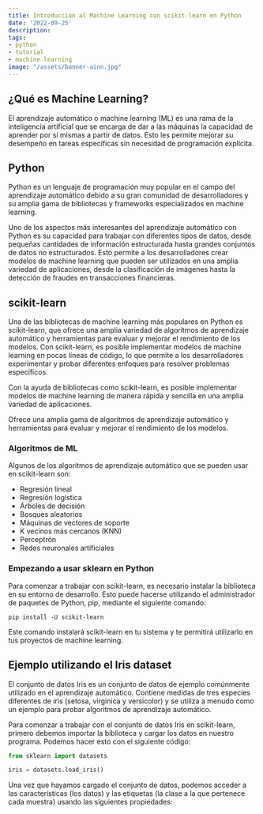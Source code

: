 ```yaml
---
title: Introducción al Machine Learning con scikit-learn en Python
date: '2022-09-25'
description: 
tags:
- python
- tutorial
- machine learning
image: "/assets/banner-ainn.jpg"
---
```


## ¿Qué es Machine Learning? 

El aprendizaje automático o machine learning (ML) es una rama de la inteligencia artificial que se encarga de dar a las máquinas la capacidad de aprender por sí mismas a partir de datos. Esto les permite mejorar su desempeño en tareas específicas sin necesidad de programación explícita.

## Python
Python es un lenguaje de programación muy popular en el campo del aprendizaje automático debido a su gran comunidad de desarrolladores y su amplia gama de bibliotecas y frameworks especializados en machine learning.

Uno de los aspectos más interesantes del aprendizaje automático con Python es su capacidad para trabajar con diferentes tipos de datos, desde pequeñas cantidades de información estructurada hasta grandes conjuntos de datos no estructurados. Esto permite a los desarrolladores crear modelos de machine learning que pueden ser utilizados en una amplia variedad de aplicaciones, desde la clasificación de imágenes hasta la detección de fraudes en transacciones financieras.

## scikit-learn

Una de las bibliotecas de machine learning más populares en Python es scikit-learn, que ofrece una amplia variedad de algoritmos de aprendizaje automático y herramientas para evaluar y mejorar el rendimiento de los modelos. Con scikit-learn, es posible implementar modelos de machine learning en pocas líneas de código, lo que permite a los desarrolladores experimentar y probar diferentes enfoques para resolver problemas específicos.

Con la ayuda de bibliotecas como scikit-learn, es posible implementar modelos de machine learning de manera rápida y sencilla en una amplia variedad de aplicaciones.

Ofrece una amplia gama de algoritmos de aprendizaje automático y herramientas para evaluar y mejorar el rendimiento de los modelos.

### Algoritmos de ML

Algunos de los algoritmos de aprendizaje automático que se pueden usar en scikit-learn son:

* Regresión lineal
* Regresión logística
* Árboles de decisión
* Bosques aleatorios
* Máquinas de vectores de soporte
* K vecinos más cercanos (KNN)
* Perceptrón
* Redes neuronales artificiales

### Empezando a usar sklearn en Python

Para comenzar a trabajar con scikit-learn, es necesario instalar la biblioteca en su entorno de desarrollo. Esto puede hacerse utilizando el administrador de paquetes de Python, pip, mediante el siguiente comando:

~~~
pip install -U scikit-learn
~~~

Este comando instalará scikit-learn en tu sistema y te permitirá utilizarlo en tus proyectos de machine learning.

## Ejemplo utilizando el Iris dataset

El conjunto de datos Iris es un conjunto de datos de ejemplo comúnmente utilizado en el aprendizaje automático. Contiene medidas de tres especies diferentes de iris (setosa, virginica y versicolor) y se utiliza a menudo como un ejemplo para probar algoritmos de aprendizaje automático.

Para comenzar a trabajar con el conjunto de datos Iris en scikit-learn, primero debemos importar la biblioteca y cargar los datos en nuestro programa. Podemos hacer esto con el siguiente código:

~~~py
from sklearn import datasets

iris = datasets.load_iris()
~~~

Una vez que hayamos cargado el conjunto de datos, podemos acceder a las características (los datos) y las etiquetas (la clase a la que pertenece cada muestra) usando las siguientes propiedades:


